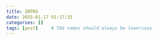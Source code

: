 ```yaml
---
title: INTRO
date: 2025-01-17 01:17:33
categories: []
tags: [post]     # TAG names should always be lowercase
---
```

